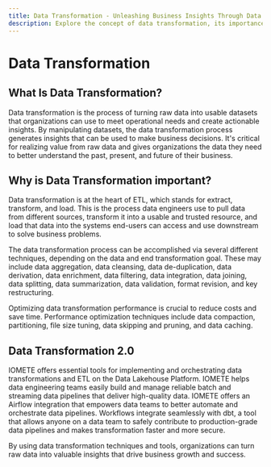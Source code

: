 ```yaml
---
title: Data Transformation - Unleashing Business Insights Through Data Manipulation
description: Explore the concept of data transformation, its importance in generating actionable insights, and its role in ETL (Extract, Transform, Load) processes. Discover various data transformation techniques and optimization methods to enhance performance. Learn about IOMETE's tools for implementing data transformations and ETL on the Data Lakehouse Platform, empowering data engineering teams to build reliable batch and streaming data pipelines.
---
```


# Data Transformation

## What Is Data Transformation?

Data transformation is the process of turning raw data into usable datasets that organizations can use to meet operational needs and create actionable insights. By manipulating datasets, the data transformation process generates insights that can be used to make business decisions. It's critical for realizing value from raw data and gives organizations the data they need to better understand the past, present, and future of their business.

## Why is Data Transformation important?

Data transformation is at the heart of ETL, which stands for extract, transform, and load. This is the process data engineers use to pull data from different sources, transform it into a usable and trusted resource, and load that data into the systems end-users can access and use downstream to solve business problems.

The data transformation process can be accomplished via several different techniques, depending on the data and end transformation goal. These may include data aggregation, data cleansing, data de-duplication, data derivation, data enrichment, data filtering, data integration, data joining, data splitting, data summarization, data validation, format revision, and key restructuring.

Optimizing data transformation performance is crucial to reduce costs and save time. Performance optimization techniques include data compaction, partitioning, file size tuning, data skipping and pruning, and data caching.

## Data Transformation 2.0

IOMETE offers essential tools for implementing and orchestrating data transformations and ETL on the Data Lakehouse Platform. IOMETE helps data engineering teams easily build and manage reliable batch and streaming data pipelines that deliver high-quality data. IOMETE offers an Airflow integration that empowers data teams to better automate and orchestrate data pipelines. Workflows integrate seamlessly with dbt, a tool that allows anyone on a data team to safely contribute to production-grade data pipelines and makes transformation faster and more secure.

By using data transformation techniques and tools, organizations can turn raw data into valuable insights that drive business growth and success.
